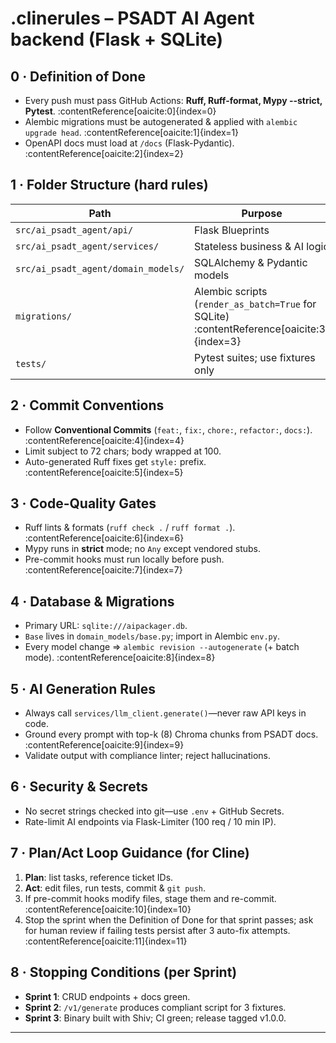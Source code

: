 # .clinerules – PSADT AI Agent backend (Flask + SQLite)

## 0 · Definition of Done
* Every push must pass GitHub Actions: **Ruff, Ruff-format, Mypy --strict, Pytest**. :contentReference[oaicite:0]{index=0}  
* Alembic migrations must be autogenerated & applied with `alembic upgrade head`. :contentReference[oaicite:1]{index=1}  
* OpenAPI docs must load at `/docs` (Flask-Pydantic). :contentReference[oaicite:2]{index=2}  

## 1 · Folder Structure (hard rules)
| Path | Purpose |
|------|---------|
| `src/ai_psadt_agent/api/` | Flask Blueprints |
| `src/ai_psadt_agent/services/` | Stateless business & AI logic |
| `src/ai_psadt_agent/domain_models/` | SQLAlchemy & Pydantic models |
| `migrations/` | Alembic scripts (`render_as_batch=True` for SQLite) :contentReference[oaicite:3]{index=3} |
| `tests/` | Pytest suites; use fixtures only |

## 2 · Commit Conventions
* Follow **Conventional Commits** (`feat:`, `fix:`, `chore:`, `refactor:`, `docs:`). :contentReference[oaicite:4]{index=4}  
* Limit subject to 72 chars; body wrapped at 100.  
* Auto-generated Ruff fixes get `style:` prefix. :contentReference[oaicite:5]{index=5}  

## 3 · Code-Quality Gates
* Ruff lints & formats (`ruff check .` / `ruff format .`). :contentReference[oaicite:6]{index=6}  
* Mypy runs in **strict** mode; no `Any` except vendored stubs.  
* Pre-commit hooks must run locally before push. :contentReference[oaicite:7]{index=7}  

## 4 · Database & Migrations
* Primary URL: `sqlite:///aipackager.db`.  
* `Base` lives in `domain_models/base.py`; import in Alembic `env.py`.  
* Every model change ⇒ `alembic revision --autogenerate` (+ batch mode). :contentReference[oaicite:8]{index=8}  

## 5 · AI Generation Rules
* Always call `services/llm_client.generate()`—never raw API keys in code.  
* Ground every prompt with top-k (8) Chroma chunks from PSADT docs. :contentReference[oaicite:9]{index=9}  
* Validate output with compliance linter; reject hallucinations.  

## 6 · Security & Secrets
* No secret strings checked into git—use `.env` + GitHub Secrets.  
* Rate-limit AI endpoints via Flask-Limiter (100 req / 10 min IP).  

## 7 · Plan/Act Loop Guidance (for Cline)
1. **Plan**: list tasks, reference ticket IDs.  
2. **Act**: edit files, run tests, commit & `git push`.  
3. If pre-commit hooks modify files, stage them and re-commit. :contentReference[oaicite:10]{index=10}  
4. Stop the sprint when the Definition of Done for that sprint passes; ask for human review if failing tests persist after 3 auto-fix attempts. :contentReference[oaicite:11]{index=11}  

## 8 · Stopping Conditions (per Sprint)
* **Sprint 1**: CRUD endpoints + docs green.  
* **Sprint 2**: `/v1/generate` produces compliant script for 3 fixtures.  
* **Sprint 3**: Binary built with Shiv; CI green; release tagged v1.0.0.  

---
